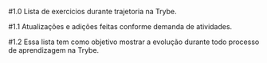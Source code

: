 #1.0 Lista de exercicios durante trajetoria na Trybe.

#1.1 Atualizações e adições feitas conforme demanda de atividades.

#1.2 Essa lista tem como objetivo mostrar a evolução durante todo processo de aprendizagem na Trybe.
